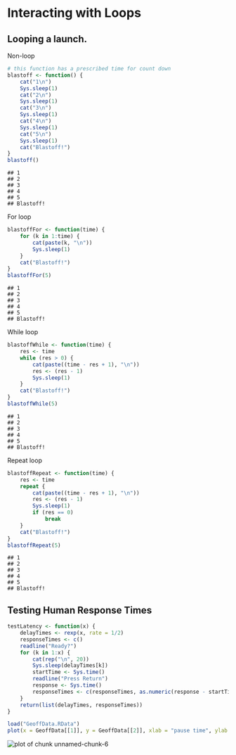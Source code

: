 Interacting with Loops
========================================================

## Looping a launch.

Non-loop


```r
# this function has a prescribed time for count down
blastoff <- function() {
    cat("1\n")
    Sys.sleep(1)
    cat("2\n")
    Sys.sleep(1)
    cat("3\n")
    Sys.sleep(1)
    cat("4\n")
    Sys.sleep(1)
    cat("5\n")
    Sys.sleep(1)
    cat("Blastoff!")
}
blastoff()
```

```
## 1
## 2
## 3
## 4
## 5
## Blastoff!
```

For loop

```r
blastoffFor <- function(time) {
    for (k in 1:time) {
        cat(paste(k, "\n"))
        Sys.sleep(1)
    }
    cat("Blastoff!")
}
blastoffFor(5)
```

```
## 1 
## 2 
## 3 
## 4 
## 5 
## Blastoff!
```

While loop

```r
blastoffWhile <- function(time) {
    res <- time
    while (res > 0) {
        cat(paste((time - res + 1), "\n"))
        res <- (res - 1)
        Sys.sleep(1)
    }
    cat("Blastoff!")
}
blastoffWhile(5)
```

```
## 1 
## 2 
## 3 
## 4 
## 5 
## Blastoff!
```

Repeat loop

```r
blastoffRepeat <- function(time) {
    res <- time
    repeat {
        cat(paste((time - res + 1), "\n"))
        res <- (res - 1)
        Sys.sleep(1)
        if (res == 0) 
            break
    }
    cat("Blastoff!")
}
blastoffRepeat(5)
```

```
## 1 
## 2 
## 3 
## 4 
## 5 
## Blastoff!
```


## Testing Human Response Times

```r
testLatency <- function(x) {
    delayTimes <- rexp(x, rate = 1/2)
    responseTimes <- c()
    readline("Ready?")
    for (k in 1:x) {
        cat(rep("\n", 20))
        Sys.sleep(delayTimes[k])
        startTime <- Sys.time()
        readline("Press Return")
        response <- Sys.time()
        responseTimes <- c(responseTimes, as.numeric(response - startTime))
    }
    return(list(delayTimes, responseTimes))
}
```


```r
load("GeoffData.RData")
plot(x = GeoffData[[1]], y = GeoffData[[2]], xlab = "pause time", ylab = "latency")
```

![plot of chunk unnamed-chunk-6](figure/unnamed-chunk-6.png) 

